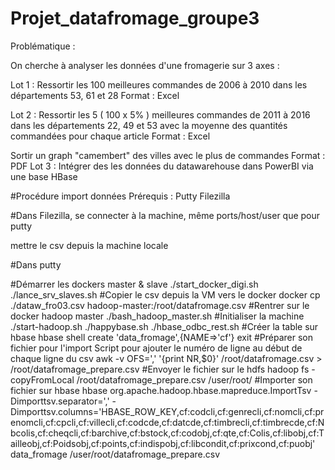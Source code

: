 # Projet_datafromage_groupe3

Problématique :

On cherche à analyser les données d'une fromagerie sur 3 axes :

Lot 1 :
Ressortir les 100 meilleures commandes de 2006 à 2010 dans les départements 53, 61 et 28
Format : Excel

Lot 2 :
Ressortir les 5 ( 100 x 5% ) meilleures commandes de 2011 à 2016 dans les départements 22, 49 et 53
avec la moyenne des quantités commandées pour chaque article
Format : Excel

Sortir un graph "camembert" des villes avec le plus de commandes
Format : PDF
Lot 3 :
Intégrer des les données du datawarehouse dans PowerBI via une base HBase

#Procédure import données
Prérequis :
Putty
Filezilla
 
#Dans Filezilla, se connecter à la machine, même ports/host/user que pour putty
 
mettre le csv depuis la machine locale
 
#Dans putty
 
#Démarrer les dockers master & slave
./start_docker_digi.sh
./lance_srv_slaves.sh
#Copier le csv depuis la VM vers le docker
docker cp ./dataw_fro03.csv hadoop-master:/root/datafromage.csv
#Rentrer sur le docker hadoop master
./bash_hadoop_master.sh
#Initialiser la machine
./start-hadoop.sh
./happybase.sh
./hbase_odbc_rest.sh
#Créer la table sur hbase
hbase shell
create 'data_fromage',{NAME=>'cf'}
exit
#Préparer son fichier pour l'import
Script pour ajouter le numéro de ligne au début de chaque ligne du csv
awk -v OFS=',' '{print NR,$0}' /root/datafromage.csv > /root/datafromage_prepare.csv
#Envoyer le fichier sur le hdfs
hadoop fs -copyFromLocal /root/datafromage_prepare.csv /user/root/
#Importer son fichier sur hbase
hbase org.apache.hadoop.hbase.mapreduce.ImportTsv -Dimporttsv.separator=',' -Dimporttsv.columns='HBASE_ROW_KEY,cf:codcli,cf:genrecli,cf:nomcli,cf:prenomcli,cf:cpcli,cf:villecli,cf:codcde,cf:datcde,cf:timbrecli,cf:timbrecde,cf:Nbcolis,cf:cheqcli,cf:barchive,cf:bstock,cf:codobj,cf:qte,cf:Colis,cf:libobj,cf:Tailleobj,cf:Poidsobj,cf:points,cf:indispobj,cf:libcondit,cf:prixcond,cf:puobj' data_fromage /user/root/datafromage_prepare.csv
